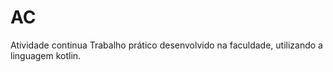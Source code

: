 # AC
Atividade continua
Trabalho prático desenvolvido na faculdade, utilizando a linguagem kotlin. 
